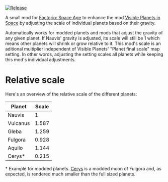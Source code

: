 [![Release](https://github.com/jurgyy/vp-scale/actions/workflows/release.yml/badge.svg?branch=main)](https://github.com/jurgyy/vp-scale/actions/workflows/release.yml)

A small mod for [Factorio: Space Age](https://factorio.com/) to enhance the mod [Visible Planets in Space](https://mods.factorio.com/mod/visible-planets) by adjusting the scale of individual planets based on their gravity.

Automatically works for modded planets and mods that adjust the gravity of any given planet. If Nauvis' gravity is adjusted, its scale will still be 1 which means other planets will shrink or grow relative to it.
This mod's scale is an aditional multiplier independent of Visible Planets' "Planet final scale" map setting. In other words, adjusting the setting scales all planets while keeping this mod's individual adjustments.

# Relative scale

Here's an overview of the relative scale of the different planets:

| Planet   | Scale  |
| -------- | ------ |
| Nauvis   | 1      |
| Vulcanus | 1.587  |
| Gleba    | 1.259  |
| Fulgora  | 0.928  |
| Aquilo   | 1.144  |
| Cerys*   | 0.215  |

\* Example for modded planets. [Cerys](https://mods.factorio.com/mod/Cerys-Moon-of-Fulgora) is a modded moon of Fulgora and, as expected, is rendered much smaller than the full sized planets.